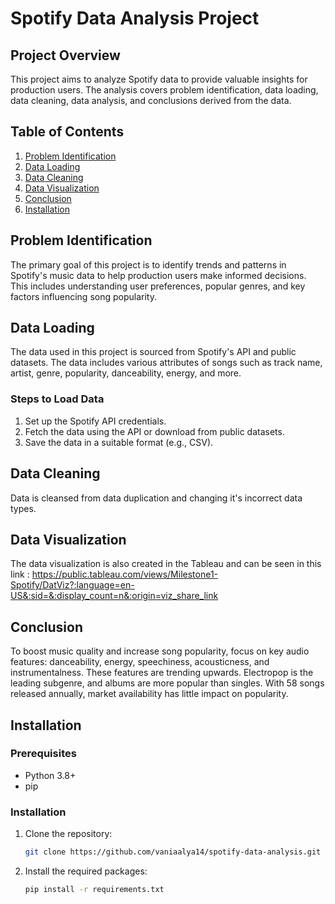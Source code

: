 # Spotify Data Analysis Project

## Project Overview
This project aims to analyze Spotify data to provide valuable insights for production users. The analysis covers problem identification, data loading, data cleaning, data analysis, and conclusions derived from the data.

## Table of Contents
1. [Problem Identification](#problem-identification)
2. [Data Loading](#data-loading)
3. [Data Cleaning](#data-cleaning)
4. [Data Visualization](#data-visualization)
5. [Conclusion](#conclusion)
6. [Installation](#installation)

## Problem Identification
The primary goal of this project is to identify trends and patterns in Spotify's music data to help production users make informed decisions. This includes understanding user preferences, popular genres, and key factors influencing song popularity.

## Data Loading
The data used in this project is sourced from Spotify's API and public datasets. The data includes various attributes of songs such as track name, artist, genre, popularity, danceability, energy, and more.

### Steps to Load Data
1. Set up the Spotify API credentials.
2. Fetch the data using the API or download from public datasets.
3. Save the data in a suitable format (e.g., CSV).

## Data Cleaning
Data is cleansed from data duplication and changing it's incorrect data types.

## Data Visualization
The data visualization is also created in the Tableau and can be seen in this link : https://public.tableau.com/views/Milestone1-Spotify/DatViz?:language=en-US&:sid=&:display_count=n&:origin=viz_share_link

## Conclusion
To boost music quality and increase song popularity, focus on key audio features: danceability, energy, speechiness, acousticness, and instrumentalness. These features are trending upwards. Electropop is the leading subgenre, and albums are more popular than singles. With 58 songs released annually, market availability has little impact on popularity.

## Installation

### Prerequisites
- Python 3.8+
- pip

### Installation
1. Clone the repository:
    ```bash
    git clone https://github.com/vaniaalya14/spotify-data-analysis.git
    ```
2. Install the required packages:
    ```bash
    pip install -r requirements.txt
    ```
